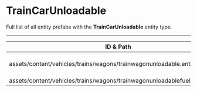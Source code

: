 # TrainCarUnloadable
Full list of all <Badge type="warning" text="2"/> entity prefabs with the **TrainCarUnloadable** entity type.

---
| ID & Path |
| --- |
| <Badge type="tip" text="3925609063"/> <br> assets/content/vehicles/trains/wagons/trainwagonunloadable.entity.prefab |
| <Badge type="tip" text="1383224408"/> <br> assets/content/vehicles/trains/wagons/trainwagonunloadablefuel.entity.prefab |
